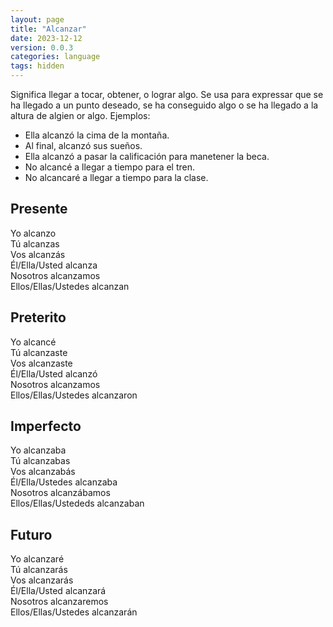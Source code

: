 ```yaml
---
layout: page
title: "Alcanzar"
date: 2023-12-12
version: 0.0.3
categories: language
tags: hidden
---
```


Significa llegar a tocar, obtener, o lograr algo. Se usa para
expressar que se ha llegado a un punto deseado, se ha conseguido
algo o se ha llegado a la altura de algien or algo. Ejemplos:

- Ella alcanzó la cima de la montaña.
- Al final, alcanzó sus sueños.
- Ella alcanzó a pasar la calificación para manetener la beca.
- No alcancé a llegar a tiempo para el tren.
- No alcancaré a llegar a tiempo para la clase.

## Presente

Yo alcanzo  
Tú alcanzas  
Vos alcanzás  
Él/Ella/Usted alcanza  
Nosotros alcanzamos  
Ellos/Ellas/Ustedes alcanzan

## Preterito

Yo alcancé  
Tú alcanzaste  
Vos alcanzaste  
Él/Ella/Usted alcanzó  
Nosotros alcanzamos  
Ellos/Ellas/Ustedes alcanzaron

## Imperfecto

Yo alcanzaba  
Tú alcanzabas  
Vos alcanzabás  
Él/Ella/Ustedes alcanzaba  
Nosotros alcanzábamos  
Ellos/Ellas/Ustededs alcanzaban

## Futuro

Yo alcanzaré  
Tú alcanzarás  
Vos alcanzarás  
Él/Ella/Usted alcanzará  
Nosotros alcanzaremos  
Ellos/Ellas/Ustedes alcanzarán
